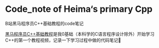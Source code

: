# Code_note of Heima‘s primary Cpp

B站黑马程序员C++基础教程的code笔记


[黑马程序员C++基础教程](https://www.bilibili.com/video/BV1et411b73Z?spm_id_from=333.1007.top_right_bar_window_custom_collection.content.click&vd_source=05111c175e03cb3fc222674fb186d090)是我0基础（本科学的C语言程序设计除外）开始学习C++的第一个教程视频，记录一下学习过程中做的代码笔记📒
